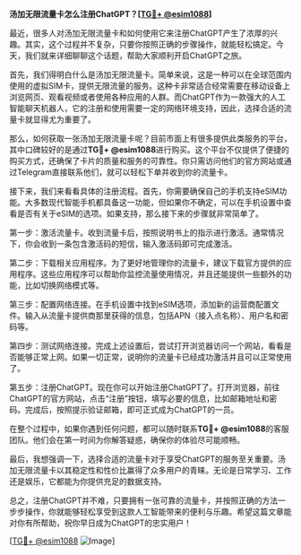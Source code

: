 **汤加无限流量卡怎么注册ChatGPT？[[TG💪+ @esim1088](https://t.me/s/esim1088)]**

最近，很多人对汤加无限流量卡和如何使用它来注册ChatGPT产生了浓厚的兴趣。其实，这个过程并不复杂，只要你按照正确的步骤操作，就能轻松搞定。今天，我们就来详细聊聊这个话题，帮助大家顺利开启ChatGPT之旅。

首先，我们得明白什么是汤加无限流量卡。简单来说，这是一种可以在全球范围内使用的虚拟SIM卡，提供无限流量的服务。这种卡非常适合经常需要在移动设备上浏览网页、观看视频或者使用各种应用的人群。而ChatGPT作为一款强大的人工智能聊天机器人，它的注册和使用需要一定的网络环境支持，因此，选择合适的流量卡就显得尤为重要了。

那么，如何获取一张汤加无限流量卡呢？目前市面上有很多提供此类服务的平台，其中口碑较好的是通过**TG💪+ @esim1088**进行购买。这个平台不仅提供了便捷的购买方式，还确保了卡片的质量和服务的可靠性。你只需访问他们的官方网站或通过Telegram直接联系他们，就可以轻松下单并收到你的流量卡。

接下来，我们来看看具体的注册流程。首先，你需要确保自己的手机支持eSIM功能。大多数现代智能手机都具备这一功能，但如果你不确定，可以在手机设置中查看是否有关于eSIM的选项。如果支持，那么接下来的步骤就非常简单了。

第一步：激活流量卡。收到流量卡后，按照说明书上的指示进行激活。通常情况下，你会收到一条包含激活码的短信，输入激活码即可完成激活。

第二步：下载相关应用程序。为了更好地管理你的流量卡，建议下载官方提供的应用程序。这些应用程序可以帮助你监控流量使用情况，并且还能提供一些额外的功能，比如切换网络模式等。

第三步：配置网络连接。在手机设置中找到eSIM选项，添加新的运营商配置文件。输入从流量卡提供商那里获得的信息，包括APN（接入点名称）、用户名和密码等。

第四步：测试网络连接。完成上述设置后，尝试打开浏览器访问一个网站，看看是否能够正常上网。如果一切正常，说明你的流量卡已经成功激活并且可以正常使用了。

第五步：注册ChatGPT。现在你可以开始注册ChatGPT了。打开浏览器，前往ChatGPT的官方网站，点击“注册”按钮，填写必要的信息，比如邮箱地址和密码。完成后，按照提示验证邮箱，即可正式成为ChatGPT的一员。

在整个过程中，如果你遇到任何问题，都可以随时联系**TG💪+ @esim1088**的客服团队。他们会在第一时间为你解答疑惑，确保你的体验尽可能顺畅。

最后，我想强调一下，选择合适的流量卡对于享受ChatGPT的服务至关重要。汤加无限流量卡以其稳定性和性价比赢得了众多用户的青睐。无论是日常学习、工作还是娱乐，它都能为你提供充足的数据支持。

总之，注册ChatGPT并不难，只要拥有一张可靠的流量卡，并按照正确的方法一步步操作，你就能够轻松享受到这款人工智能带来的便利与乐趣。希望这篇文章能对你有所帮助，祝你早日成为ChatGPT的忠实用户！

[[TG💪+ @esim1088](https://t.me/s/esim1088) ![Image](https://i.postimg.cc/4NQfJmqS/Snipaste-2025-05-13-00-14-12.png)]